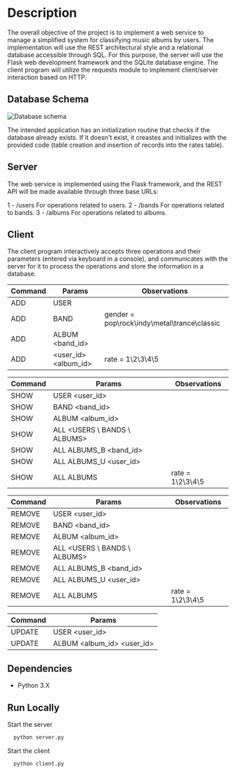 # Description

The overall objective of the project is to implement a web service to manage a simplified system for classifying music albums by users. The implementation will use the REST architectural style and a relational database accessible through SQL. For this purpose, the server will use the Flask web development framework and the SQLite database engine. The client program will utilize the requests module to implement client/server interaction based on HTTP.

## Database Schema

![Database schema]([https://via.placeholder.com/468x300?text=App+Screenshot+Here](https://github.com/AndreR10/Python-Projects/blob/main/Web%20Apps/Flask/distributed_application/v1/database_schema.png))

The intended application has an initialization routine that checks if the database already exists. If it doesn't exist, it creastes and initializes with the provided code (table creation and insertion of records into the rates table).

## Server

The web service is implemented using the Flask framework, and the REST API will be made available through three base URLs:

1 - /users
For operations related to users.
2 - /bands
For operations related to bands.
3 - /albums
For operations related to albums.

## Client

The client program interactively accepts three operations and their parameters (entered via keyboard in a console), and communicates with the server for it to process the operations and store the information in a database.

| Command | Params                              | Observations                                |
| ------- | ----------------------------------- | ------------------------------------------- |
| ADD     | USER <username> <password> <name>   |                                             |
| ADD     | BAND <gender> <name> <year>         | gender = pop\rock\indy\metal\trance\classic |
| ADD     | ALBUM <band_id> <name> <album year> |                                             |
| ADD     | <user_id> <album_id> <rate>         | rate = 1\2\3\4\5                            |

| Command | Params                       | Observations     |
| ------- | ---------------------------- | ---------------- |
| SHOW    | USER <user_id>               |                  |
| SHOW    | BAND <band_id>               |                  |
| SHOW    | ALBUM <album_id>             |                  |
| SHOW    | ALL <USERS \ BANDS \ ALBUMS> |                  |
| SHOW    | ALL ALBUMS_B <band_id>       |                  |
| SHOW    | ALL ALBUMS_U <user_id>       |                  |
| SHOW    | ALL ALBUMS <rate>            | rate = 1\2\3\4\5 |

| Command | Params                       | Observations     |
| ------- | ---------------------------- | ---------------- |
| REMOVE  | USER <user_id>               |                  |
| REMOVE  | BAND <band_id>               |                  |
| REMOVE  | ALBUM <album_id>             |                  |
| REMOVE  | ALL <USERS \ BANDS \ ALBUMS> |                  |
| REMOVE  | ALL ALBUMS_B <band_id>       |                  |
| REMOVE  | ALL ALBUMS_U <user_id>       |                  |
| REMOVE  | ALL ALBUMS <rate>            | rate = 1\2\3\4\5 |

| Command | Params                            |
| ------- | --------------------------------- |
| UPDATE  | USER <user_id> <password>         |
| UPDATE  | ALBUM <album_id> <rate> <user_id> |

## Dependencies

- Python 3.X

## Run Locally

Start the server

```bash
  python server.py
```

Start the client

```bash
  python client.py
```
